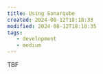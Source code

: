 ```yaml
---
title: Using Sonarqube
created: 2024-08-12T18:18:33
modified: 2024-08-12T18:18:35
tags:
   - development
   - medium
---
```


TBF
